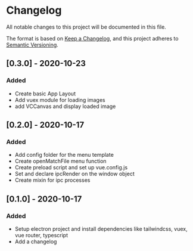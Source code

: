 # Changelog
All notable changes to this project will be documented in this file.

The format is based on [Keep a Changelog](https://keepachangelog.com/en/1.0.0/),
and this project adheres to [Semantic Versioning](https://semver.org/spec/v2.0.0.html).

## [0.3.0] - 2020-10-23
### Added
 - Create basic App Layout
 - Add vuex module for loading images 
 - add VCCanvas and display loaded image

## [0.2.0] - 2020-10-17
### Added
 - Add config folder for the menu template
 - Create openMatchFile menu function
 - Create preload script and set up vue.config.js
 - Set and declare ipcRender on the window object
 - Create mixin for ipc processes  
 
## [0.1.0] - 2020-10-17
### Added
 - Setup electron project and install dependencies like tailwindcss, vuex, vue router, typescript
 - Add a changelog 
 
